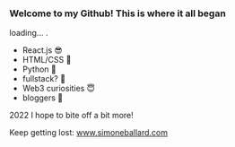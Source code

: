 ### Welcome to my Github! This is where it all began

loading... .

+ React.js 😎
+ HTML/CSS 🥳 
+ Python 🥺
+ fullstack? 🤠
+ Web3 curiosities 😇
+ bloggers 🥸

2022 I hope to bite off a bit more! 

Keep getting lost: www.simoneballard.com

